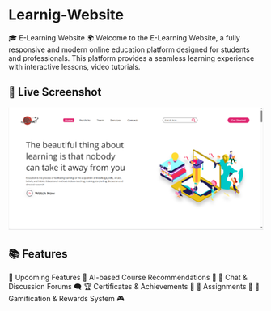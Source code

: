 # Learnig-Website

🎓 E-Learning Website 🌍
Welcome to the E-Learning Website, a fully responsive and modern online education platform designed for students and professionals. This platform provides a seamless learning experience with interactive lessons, video tutorials.


## 🌟 Live Screenshot  

![Blood Donation Website Screenshot](svg.png)

## 📚 Features
📌 Upcoming Features
🚀 AI-based Course Recommendations 🤖
💬 Chat & Discussion Forums 🗨️
🏆 Certificates & Achievements 🏅
📑 Assignments 📝
🎯 Gamification & Rewards System 🎮